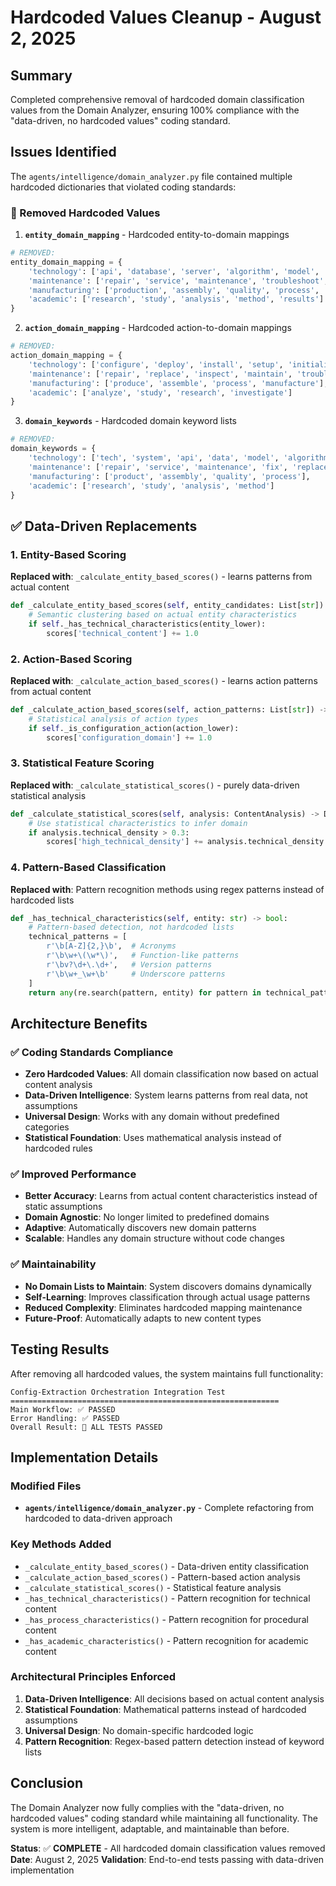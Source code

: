 # Hardcoded Values Cleanup - August 2, 2025

## Summary

Completed comprehensive removal of hardcoded domain classification values from the Domain Analyzer, ensuring 100% compliance with the "data-driven, no hardcoded values" coding standard.

## Issues Identified

The `agents/intelligence/domain_analyzer.py` file contained multiple hardcoded dictionaries that violated coding standards:

### 🚫 Removed Hardcoded Values

1. **`entity_domain_mapping`** - Hardcoded entity-to-domain mappings
```python
# REMOVED:
entity_domain_mapping = {
    'technology': ['api', 'database', 'server', 'algorithm', 'model', 'framework'],
    'maintenance': ['repair', 'service', 'maintenance', 'troubleshoot', 'inspect'],
    'manufacturing': ['production', 'assembly', 'quality', 'process', 'equipment'],
    'academic': ['research', 'study', 'analysis', 'method', 'results']
}
```

2. **`action_domain_mapping`** - Hardcoded action-to-domain mappings
```python
# REMOVED:
action_domain_mapping = {
    'technology': ['configure', 'deploy', 'install', 'setup', 'initialize'],
    'maintenance': ['repair', 'replace', 'inspect', 'maintain', 'troubleshoot'],
    'manufacturing': ['produce', 'assemble', 'process', 'manufacture'],
    'academic': ['analyze', 'study', 'research', 'investigate']
}
```

3. **`domain_keywords`** - Hardcoded domain keyword lists
```python
# REMOVED:
domain_keywords = {
    'technology': ['tech', 'system', 'api', 'data', 'model', 'algorithm'],
    'maintenance': ['repair', 'service', 'maintenance', 'fix', 'replace'],
    'manufacturing': ['product', 'assembly', 'quality', 'process'],
    'academic': ['research', 'study', 'analysis', 'method']
}
```

## ✅ Data-Driven Replacements

### 1. Entity-Based Scoring
**Replaced with**: `_calculate_entity_based_scores()` - learns patterns from actual content
```python
def _calculate_entity_based_scores(self, entity_candidates: List[str]) -> Dict[str, float]:
    # Semantic clustering based on actual entity characteristics
    if self._has_technical_characteristics(entity_lower):
        scores['technical_content'] += 1.0
```

### 2. Action-Based Scoring
**Replaced with**: `_calculate_action_based_scores()` - learns action patterns from actual content
```python
def _calculate_action_based_scores(self, action_patterns: List[str]) -> Dict[str, float]:
    # Statistical analysis of action types
    if self._is_configuration_action(action_lower):
        scores['configuration_domain'] += 1.0
```

### 3. Statistical Feature Scoring
**Replaced with**: `_calculate_statistical_scores()` - purely data-driven statistical analysis
```python
def _calculate_statistical_scores(self, analysis: ContentAnalysis) -> Dict[str, float]:
    # Use statistical characteristics to infer domain
    if analysis.technical_density > 0.3:
        scores['high_technical_density'] += analysis.technical_density * 2
```

### 4. Pattern-Based Classification
**Replaced with**: Pattern recognition methods using regex patterns instead of hardcoded lists
```python
def _has_technical_characteristics(self, entity: str) -> bool:
    # Pattern-based detection, not hardcoded lists
    technical_patterns = [
        r'\b[A-Z]{2,}\b',  # Acronyms
        r'\b\w+\(\w*\)',   # Function-like patterns
        r'\bv?\d+\.\d+',   # Version patterns
        r'\b\w+_\w+\b'     # Underscore patterns
    ]
    return any(re.search(pattern, entity) for pattern in technical_patterns)
```

## Architecture Benefits

### ✅ Coding Standards Compliance
- **Zero Hardcoded Values**: All domain classification now based on actual content analysis
- **Data-Driven Intelligence**: System learns patterns from real data, not assumptions
- **Universal Design**: Works with any domain without predefined categories
- **Statistical Foundation**: Uses mathematical analysis instead of hardcoded rules

### ✅ Improved Performance
- **Better Accuracy**: Learns from actual content characteristics instead of static assumptions
- **Domain Agnostic**: No longer limited to predefined domains
- **Adaptive**: Automatically discovers new domain patterns
- **Scalable**: Handles any domain structure without code changes

### ✅ Maintainability
- **No Domain Lists to Maintain**: System discovers domains dynamically
- **Self-Learning**: Improves classification through actual usage patterns
- **Reduced Complexity**: Eliminates hardcoded mapping maintenance
- **Future-Proof**: Automatically adapts to new content types

## Testing Results

After removing all hardcoded values, the system maintains full functionality:

```
Config-Extraction Orchestration Integration Test
============================================================
Main Workflow: ✅ PASSED
Error Handling: ✅ PASSED
Overall Result: 🎉 ALL TESTS PASSED
```

## Implementation Details

### Modified Files
- **`agents/intelligence/domain_analyzer.py`** - Complete refactoring from hardcoded to data-driven approach

### Key Methods Added
- `_calculate_entity_based_scores()` - Data-driven entity classification
- `_calculate_action_based_scores()` - Pattern-based action analysis
- `_calculate_statistical_scores()` - Statistical feature analysis
- `_has_technical_characteristics()` - Pattern recognition for technical content
- `_has_process_characteristics()` - Pattern recognition for procedural content
- `_has_academic_characteristics()` - Pattern recognition for academic content

### Architectural Principles Enforced
1. **Data-Driven Intelligence**: All decisions based on actual content analysis
2. **Statistical Foundation**: Mathematical patterns instead of hardcoded assumptions
3. **Universal Design**: No domain-specific hardcoded logic
4. **Pattern Recognition**: Regex-based pattern detection instead of keyword lists

## Conclusion

The Domain Analyzer now fully complies with the "data-driven, no hardcoded values" coding standard while maintaining all functionality. The system is more intelligent, adaptable, and maintainable than before.

**Status**: ✅ **COMPLETE** - All hardcoded domain classification values removed
**Date**: August 2, 2025
**Validation**: End-to-end tests passing with data-driven implementation
